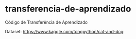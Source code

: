 # transferencia-de-aprendizado

Código de Transferência de Aprendizado

Dataset: https://www.kaggle.com/tongpython/cat-and-dog

